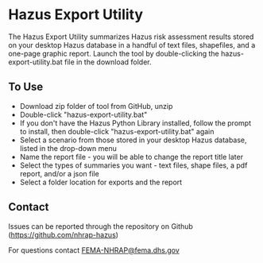 # Hazus Export Utility

The Hazus Export Utility summarizes Hazus risk assessment results stored on your desktop Hazus database in a handful of text files, shapefiles, and a one-page graphic report. Launch the tool by double-clicking the hazus-export-utility.bat file in the download folder.

## To Use

* Download zip folder of tool from GitHub, unzip
* Double-click "hazus-export-utility.bat"
* If you don't have the Hazus Python Library installed, follow the prompt to install, then double-click "hazus-export-utility.bat" again
* Select a scenario from those stored in your desktop Hazus database, listed in the drop-down menu
* Name the report file - you will be able to change the report title later
* Select the types of summaries you want - text files, shape files, a pdf report, and/or a json file
* Select a folder location for exports and the report

## Contact

Issues can be reported through the repository on Github (https://github.com/nhrap-hazus)

For questions contact FEMA-NHRAP@fema.dhs.gov
